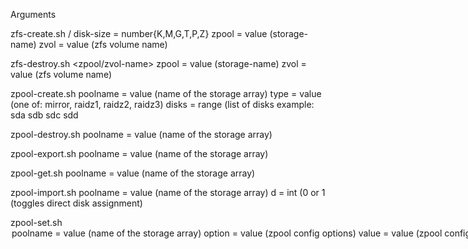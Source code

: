 Arguments

zfs-create.sh <disk-size> <zpool>/<zvol-name>
disk-size = number{K,M,G,T,P,Z}
zpool = value (storage-name)
zvol = value (zfs volume name)

zfs-destroy.sh <zpool/zvol-name>
zpool = value (storage-name)
zvol = value (zfs volume name)

zpool-create.sh <poolname> <type> <disks>
poolname = value (name of the storage array)
type = value (one of: mirror, raidz1, raidz2, raidz3)
disks = range (list of disks example: sda sdb sdc sdd

zpool-destroy.sh <poolname>
poolname = value (name of the storage array)

zpool-export.sh <poolname>
poolname = value (name of the storage array)

zpool-get.sh <poolname>
poolname = value (name of the storage array)

zpool-import.sh <poolname> <d>
poolname = value (name of the storage array)
d = int (0 or 1 (toggles direct disk assignment)

zpool-set.sh <poolname> <option> <value>
poolname = value (name of the storage array)
option = value (zpool config options)
value = value (zpool config option value)